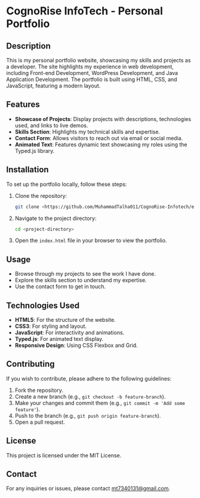 # CognoRise InfoTech - Personal Portfolio

## Description

This is my personal portfolio website, showcasing my skills and projects as a developer. The site highlights my experience in web development, including Front-end Development, WordPress Development, and Java Application Development. The portfolio is built using HTML, CSS, and JavaScript, featuring a modern layout.

## Features

- **Showcase of Projects**: Display projects with descriptions, technologies used, and links to live demos.
- **Skills Section**: Highlights my technical skills and expertise.
- **Contact Form**: Allows visitors to reach out via email or social media.
- **Animated Text**: Features dynamic text showcasing my roles using the Typed.js library.

## Installation

To set up the portfolio locally, follow these steps:

1. Clone the repository:

    ```bash
    git clone <https://github.com/MuhammadTalha011/CognoRise-Infotech/edit/main/README.md>
    ```

2. Navigate to the project directory:

    ```bash
    cd <project-directory>
    ```

3. Open the `index.html` file in your browser to view the portfolio.

## Usage

- Browse through my projects to see the work I have done.
- Explore the skills section to understand my expertise.
- Use the contact form to get in touch.

## Technologies Used

- **HTML5**: For the structure of the website.
- **CSS3**: For styling and layout.
- **JavaScript**: For interactivity and animations.
- **Typed.js**: For animated text display.
- **Responsive Design**: Using CSS Flexbox and Grid.

## Contributing

If you wish to contribute, please adhere to the following guidelines:

1. Fork the repository.
2. Create a new branch (e.g., `git checkout -b feature-branch`).
3. Make your changes and commit them (e.g., `git commit -m 'Add some feature'`).
4. Push to the branch (e.g., `git push origin feature-branch`).
5. Open a pull request.

## License

This project is licensed under the MIT License.

## Contact

For any inquiries or issues, please contact [mt7340131@gmail.com](mailto:mt7340131@gmail.com).
